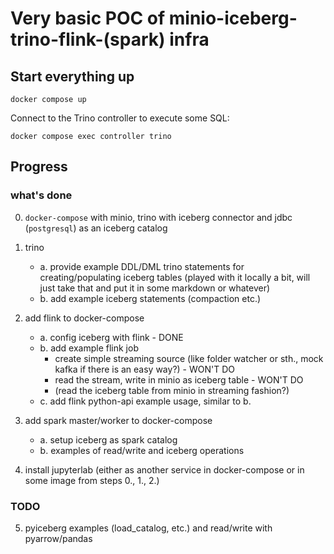 # Very basic POC of minio-iceberg-trino-flink-(spark) infra

## Start everything up

```shell
docker compose up
```

Connect to the Trino controller to execute some SQL:

```shell
docker compose exec controller trino
```

## Progress

### what's done

0. `docker-compose` with minio, trino with iceberg connector and jdbc (`postgresql`) as an iceberg catalog

1. trino
   - a. provide example DDL/DML trino statements for creating/populating iceberg tables (played with it locally a bit, will just take that and put it in some markdown or whatever)
   - b. add example iceberg statements (compaction etc.)

2. add flink to docker-compose
   - a. config iceberg with flink - DONE
   - b. add example flink job
      - create simple streaming source (like folder watcher or sth., mock kafka if there is an easy way?) - WON'T DO
      - read the stream, write in minio as iceberg table - WON'T DO
      - (read the iceberg table from minio in streaming fashion?)
   - c. add flink python-api example usage, similar to b.

3. add spark master/worker to docker-compose
   - a. setup iceberg as spark catalog
   - b. examples of read/write and iceberg operations

4. install jupyterlab (either as another service in docker-compose or in some image from steps 0., 1., 2.)

### TODO

5. pyiceberg examples (load_catalog, etc.) and read/write with pyarrow/pandas
